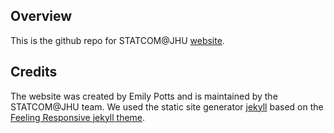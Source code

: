 ## Overview

This is the github repo for STATCOM@JHU [website](jhustatcom.github.io). 

## Credits
The website was created by Emily Potts and is maintained by the STATCOM@JHU team. We used the static site generator [jekyll](https://jekyllrb.com/) based on the [Feeling Responsive jekyll theme](https://github.com/Phlow/feeling-responsive).